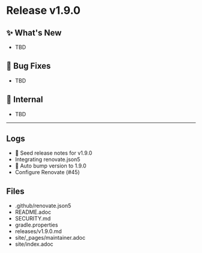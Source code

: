 # Release v1.9.0

## ✨ What's New
- TBD

## 🐛 Bug Fixes
- TBD

## 🔬 Internal
- TBD

---
## Logs

- 📝 Seed release notes for v1.9.0
- Integrating renovate.json5
- 🔼 Auto bump version to 1.9.0
- Configure Renovate (#45)

## Files

- .github/renovate.json5
- README.adoc
- SECURITY.md
- gradle.properties
- releases/v1.9.0.md
- site/_pages/maintainer.adoc
- site/index.adoc
